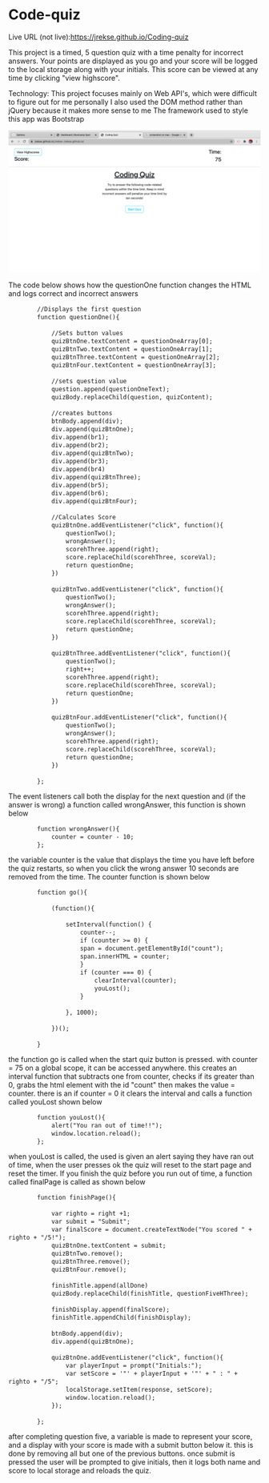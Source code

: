 # Code-quiz

Live URL (not live):https://jrekse.github.io/Coding-quiz

This project is a timed, 5 question quiz with a time penalty for incorrect answers. 
Your points are displayed as you go and your score will be logged to the local storage along with your initials. 
This score can be viewed at any time by clicking "view highscore".

Technology:
This project focuses mainly on Web API's, which were difficult to figure out for me personally
I also used the DOM method rather than jQuery because it makes more sense to me
The framework used to style this app was Bootstrap

![alt text](Assets/ss1.png)

The code below shows how the questionOne function changes the HTML and logs correct and incorrect answers

            //Displays the first question
            function questionOne(){

                //Sets button values
                quizBtnOne.textContent = questionOneArray[0];
                quizBtnTwo.textContent = questionOneArray[1];
                quizBtnThree.textContent = questionOneArray[2];
                quizBtnFour.textContent = questionOneArray[3];
                
                //sets question value
                question.append(questionOneText);
                quizBody.replaceChild(question, quizContent);

                //creates buttons
                btnBody.append(div);
                div.append(quizBtnOne);
                div.append(br1);
                div.append(br2);
                div.append(quizBtnTwo);
                div.append(br3);
                div.append(br4)
                div.append(quizBtnThree);
                div.append(br5);
                div.append(br6);
                div.append(quizBtnFour);

                //Calculates Score
                quizBtnOne.addEventListener("click", function(){
                    questionTwo();
                    wrongAnswer();
                    scorehThree.append(right);
                    score.replaceChild(scorehThree, scoreVal);
                    return questionOne;
                })

                quizBtnTwo.addEventListener("click", function(){
                    questionTwo();
                    wrongAnswer();
                    scorehThree.append(right);
                    score.replaceChild(scorehThree, scoreVal);
                    return questionOne;
                })

                quizBtnThree.addEventListener("click", function(){
                    questionTwo();
                    right++;
                    scorehThree.append(right);
                    score.replaceChild(scorehThree, scoreVal);
                    return questionOne;
                })

                quizBtnFour.addEventListener("click", function(){
                    questionTwo();
                    wrongAnswer();
                    scorehThree.append(right);
                    score.replaceChild(scorehThree, scoreVal);
                    return questionOne;
                })

            };

The event listeners call both the display for the next question and (if the answer is wrong) a function called wrongAnswer, this function is shown below


            function wrongAnswer(){
                counter = counter - 10;
            };

the variable counter is the value that displays the time you have left before the quiz restarts, so when you click the wrong answer 10 seconds are removed from the time. The counter function is shown below


            function go(){

                (function(){

                    setInterval(function() {
                        counter--;
                        if (counter >= 0) {
                        span = document.getElementById("count");
                        span.innerHTML = counter;
                        }
                        if (counter === 0) {
                            clearInterval(counter);
                            youLost();
                        } 

                    }, 1000);

                })();

            }

the function go is called when the start quiz button is pressed. with counter = 75 on a global scope, it can be accessed anywhere. this creates an interval function that subtracts one from counter, checks if its greater than 0, grabs the html element with the id "count" then makes the value = counter. there is an if counter = 0 it clears the interval and calls a function called youLost shown below

            function youLost(){
                alert("You ran out of time!!");
                window.location.reload();
            };

when youLost is called, the used is given an alert saying they have ran out of time, when the user presses ok the quiz will reset to the start page and reset the timer. If you finish the quiz before you run out of time, a function called finalPage is called as shown below

            function finishPage(){

                var righto = right +1;
                var submit = "Submit";
                var finalScore = document.createTextNode("You scored " + righto + "/5!");
                quizBtnOne.textContent = submit;
                quizBtnTwo.remove();
                quizBtnThree.remove();
                quizBtnFour.remove();

                finishTitle.append(allDone)
                quizBody.replaceChild(finishTitle, questionFiveHThree);

                finishDisplay.append(finalScore);
                finishTitle.appendChild(finishDisplay);

                btnBody.append(div);
                div.append(quizBtnOne);

                quizBtnOne.addEventListener("click", function(){
                    var playerInput = prompt("Initials:");
                    var setScore = '"' + playerInput + '"' + " : " + righto + "/5";
                    localStorage.setItem(response, setScore);
                    window.location.reload();
                });
                
            };

after completing question five, a variable is made to represent your score, and a display with your score is made with a submit button below it.
this is done by removing all but one of the previous buttons. once submit is pressed the user will be prompted to give initials, then it logs both name and score to local storage and reloads the quiz.